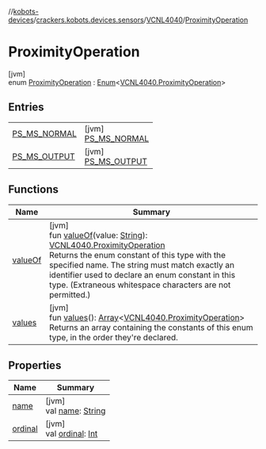 //[kobots-devices](../../../../index.md)/[crackers.kobots.devices.sensors](../../index.md)/[VCNL4040](../index.md)/[ProximityOperation](index.md)

# ProximityOperation

[jvm]\
enum [ProximityOperation](index.md) : [Enum](https://kotlinlang.org/api/latest/jvm/stdlib/kotlin/-enum/index.html)&lt;[VCNL4040.ProximityOperation](index.md)&gt;

## Entries

| | |
|---|---|
| [PS_MS_NORMAL](-p-s_-m-s_-n-o-r-m-a-l/index.md) | [jvm]<br>[PS_MS_NORMAL](-p-s_-m-s_-n-o-r-m-a-l/index.md) |
| [PS_MS_OUTPUT](-p-s_-m-s_-o-u-t-p-u-t/index.md) | [jvm]<br>[PS_MS_OUTPUT](-p-s_-m-s_-o-u-t-p-u-t/index.md) |

## Functions

| Name | Summary |
|---|---|
| [valueOf](value-of.md) | [jvm]<br>fun [valueOf](value-of.md)(value: [String](https://kotlinlang.org/api/latest/jvm/stdlib/kotlin/-string/index.html)): [VCNL4040.ProximityOperation](index.md)<br>Returns the enum constant of this type with the specified name. The string must match exactly an identifier used to declare an enum constant in this type. (Extraneous whitespace characters are not permitted.) |
| [values](values.md) | [jvm]<br>fun [values](values.md)(): [Array](https://kotlinlang.org/api/latest/jvm/stdlib/kotlin/-array/index.html)&lt;[VCNL4040.ProximityOperation](index.md)&gt;<br>Returns an array containing the constants of this enum type, in the order they're declared. |

## Properties

| Name | Summary |
|---|---|
| [name](../../../crackers.kobots.utilities/-pointer-gauge/-shape/-s-e-m-i-c-i-r-c-l-e/index.md#-372974862%2FProperties%2F-1216412040) | [jvm]<br>val [name](../../../crackers.kobots.utilities/-pointer-gauge/-shape/-s-e-m-i-c-i-r-c-l-e/index.md#-372974862%2FProperties%2F-1216412040): [String](https://kotlinlang.org/api/latest/jvm/stdlib/kotlin/-string/index.html) |
| [ordinal](../../../crackers.kobots.utilities/-pointer-gauge/-shape/-s-e-m-i-c-i-r-c-l-e/index.md#-739389684%2FProperties%2F-1216412040) | [jvm]<br>val [ordinal](../../../crackers.kobots.utilities/-pointer-gauge/-shape/-s-e-m-i-c-i-r-c-l-e/index.md#-739389684%2FProperties%2F-1216412040): [Int](https://kotlinlang.org/api/latest/jvm/stdlib/kotlin/-int/index.html) |
